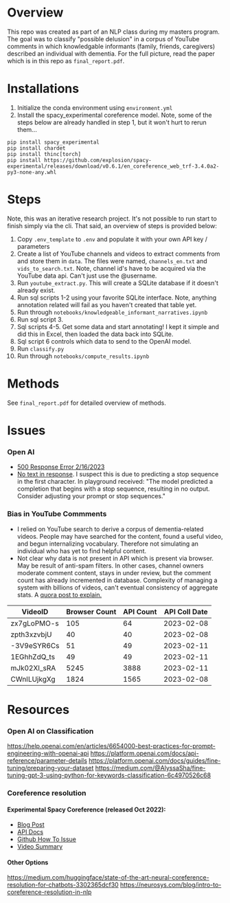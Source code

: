 # Overview
This repo was created as part of an NLP class during my masters program. The goal was to classify "possible delusion" in a corpus of YouTube comments in which knowledgable informants (family, friends, caregivers) described an individual with dementia. For the full picture, read the paper which is in this repo as `final_report.pdf`.

# Installations
1. Initialize the conda environment using `environment.yml`
2. Install the spacy_experimental coreference model. Note, some of the steps below are already handled in step 1, but it won't hurt to rerun them...
```
pip install spacy_experimental
pip install chardet
pip install thinc[torch]
pip install https://github.com/explosion/spacy-experimental/releases/download/v0.6.1/en_coreference_web_trf-3.4.0a2-py3-none-any.whl
```

# Steps
Note, this was an iterative research project. It's not possible to run start to finish simply via the cli. That said, an overview of steps is provided below:

1. Copy `.env_template` to `.env` and populate it with your own API key / parameters
2. Create a list of YouTube channels and videos to extract comments from and store them in `data`. The files were named, `channels_en.txt` and `vids_to_search.txt`. Note, channel id's have to be acquired via the YouTube data api. Can't just use the @username.
3. Run `youtube_extract.py`. This will create a SQLite database if it doesn't already exist.
4. Run sql scripts 1-2 using your favorite SQLite interface. Note, anything annotation related will fail as you haven't created that table yet.
5. Run through `notebooks/knowledgeable_informant_narratives.ipynb`
6. Run sql script 3.
7. Sql scripts 4-5. Get some data and start annotating! I kept it simple and did this in Excel, then loaded the data back into SQLite.
8. Sql script 6 controls which data to send to the OpenAI model.
9. Run `classify.py`
10. Run through `notebooks/compute_results.ipynb`

# Methods
See `final_report.pdf` for detailed overview of methods.

# Issues
### Open AI
- [500 Response Error 2/16/2023](https://community.openai.com/t/continuous-gpt3-api-500-error-the-server-had-an-error-while-processing-your-request-sorry-about-that/42239/14)
- [No text in response](https://community.openai.com/t/empty-text-in-the-response-from-the-api-after-few-calls/2067/11). I suspect this is due to predicting a stop sequence in the first character. In playground received: "The model predicted a completion that begins with a stop sequence, resulting in no output. Consider adjusting your prompt or stop sequences."

### Bias in YouTube Commments
- I relied on YouTube search to derive a corpus of dementia-related videos. People may have searched for the content, found a useful video, and begun internalizing vocabulary. Therefore not simulating an individual who has yet to find helpful content.
- Not clear why data is not present in API which is present via browser. May be result of anti-spam filters. In other cases, channel owners moderate comment content, stays in under review, but the comment count has already incremented in database. Complexity of managing a system with billions of videos, can't eventual consistency of aggregate stats. A [quora post to explain.](https://www.quora.com/Why-do-the-comments-number-on-Youtube-sometimes-not-match-the-actual-ones-shown)

| VideoID | Browser Count | API Count | API Coll Date |
| ------- | ---------| -------- | ------- |
| zx7gLoPMO-s | 105 | 64 | 2023-02-08 |
| zpth3xzvbjU | 40 | 40 | 2023-02-08 |
| -3V9eSYR6Cs | 51 | 49 | 2023-02-11 |
| 1EGhhZdQ_ts | 49 | 49 | 2023-02-11 |
| mJk02XI_sRA | 5245 | 3888 |  2023-02-11 |
| CWnILUjkgXg | 1824 | 1565 | 2023-02-08 |

# Resources
### Open AI on Classification
https://help.openai.com/en/articles/6654000-best-practices-for-prompt-engineering-with-openai-api
https://platform.openai.com/docs/api-reference/parameter-details
https://platform.openai.com/docs/guides/fine-tuning/preparing-your-dataset
https://medium.com/@AlyssaSha/fine-tuning-gpt-3-using-python-for-keywords-classification-6c4970526c68

### Coreference resolution
#### Experimental Spacy Coreference (released Oct 2022):
- [Blog Post](https://explosion.ai/blog/coref)
- [API Docs](https://spacy.io/api/coref)
- [Github How To Issue](https://github.com/explosion/spaCy/discussions/11585)
- [Video Summary](https://www.youtube.com/watch?v=fio3BejnRsM)

#### Other Options
https://medium.com/huggingface/state-of-the-art-neural-coreference-resolution-for-chatbots-3302365dcf30
https://neurosys.com/blog/intro-to-coreference-resolution-in-nlp